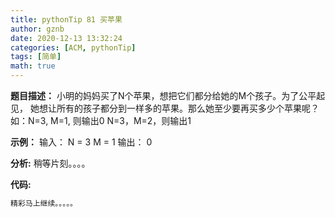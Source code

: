 ```yaml
---
title: pythonTip 81 买苹果
author: gznb
date: 2020-12-13 13:32:24
categories: [ACM, pythonTip]
tags: [简单]
math: true
---
```


**题目描述：**
小明的妈妈买了N个苹果，想把它们都分给她的M个孩子。为了公平起见，
她想让所有的孩子都分到一样多的苹果。那么她至少要再买多少个苹果呢？
如：N=3, M=1, 则输出0
    N=3，M=2，则输出1

**示例：**
输入：
N = 3
M = 1
输出：
0


**分析:**
稍等片刻。。。。

**代码:**
```python
精彩马上继续。。。。。
```
